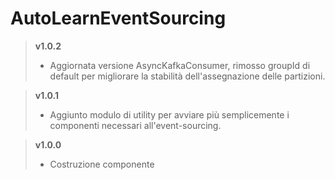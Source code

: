 # AutoLearnEventSourcing

> **v1.0.2**
>	* Aggiornata versione AsyncKafkaConsumer, rimosso groupId di default per migliorare la stabilità dell'assegnazione delle partizioni.

> **v1.0.1**
>	* Aggiunto modulo di utility per avviare più semplicemente i componenti necessari all'event-sourcing.

> **v1.0.0**
>	* Costruzione componente
